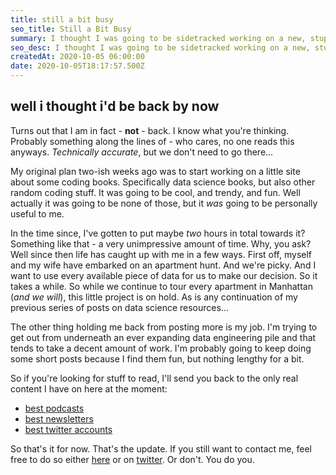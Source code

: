 ```yaml
---
title: still a bit busy
seo_title: Still a Bit Busy
summary: I thought I was going to be sidetracked working on a new, stupid idea.  Turns out, life and work had other ideas.
seo_desc: I thought I was going to be sidetracked working on a new, stupid idea.  Turns out, life and work had other ideas.
createdAt: 2020-10-05 06:00:00
date: 2020-10-05T18:17:57.500Z
---
```


## well i thought i'd be back by now

Turns out that I am in fact - **not** - back. I know what you're thinking. Probably something along the lines of - who cares, no one reads this anyways. *Technically accurate*, but we don't need to go there...

My original plan two-ish weeks ago was to start working on a little site about some coding books.  Specifically data science books, but also other random coding stuff.  It was going to be cool, and trendy, and fun. Well actually it was going to be none of those, but it *was* going to be personally useful to me.

In the time since, I've gotten to put maybe *two* hours in total towards it? Something like that - a very unimpressive amount of time. Why, you ask? Well since then life has caught up with me in a few ways.  First off, myself and my wife have embarked on an apartment hunt.  And we're picky. And I want to use every available piece of data for us to make our decision. So it takes a while. So while we continue to tour every apartment in Manhattan (*and we will*), this little project is on hold.  As is any continuation of my previous series of posts on data science resources...

The other thing holding me back from posting more is my job.  I'm trying to get out from underneath an ever expanding data engineering pile and that tends to take a decent amount of work. I'm probably going to keep doing some short posts because I find them fun, but nothing lengthy for a bit.

So if you're looking for stuff to read, I'll send you back to the only real content I have on here at the moment:

- [best podcasts](https://thatstoasty.netlify.app/blog/best-data-science-podcasts/)
- [best newsletters](https://thatstoasty.netlify.app/blog/best-data-science-newsletters/)
- [best twitter accounts](https://thatstoasty.netlify.app/blog/best-data-science-twitter-accounts/)


So that's it for now.  That's the update. If you still want to contact me, feel free to do so either [here](https://thatstoasty.netlify.app/contact/) or on [twitter](https://twitter.com/greg_on_data).  Or don't. You do you.

